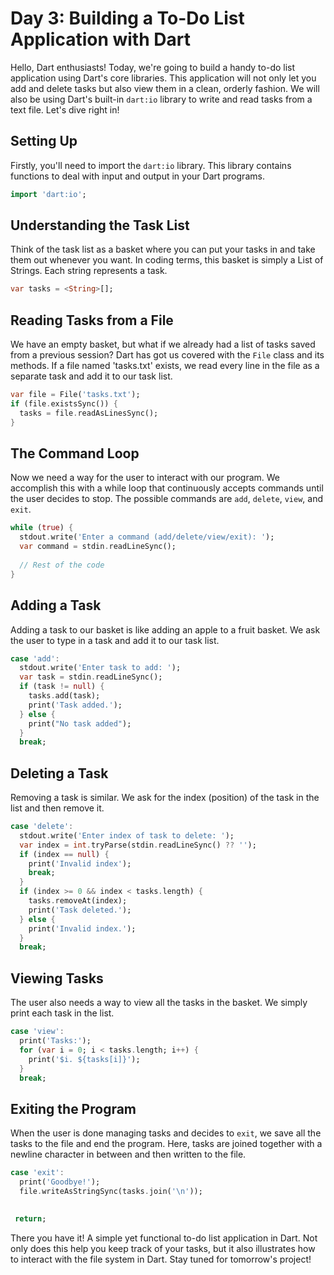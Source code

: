 # Day 3: Building a To-Do List Application with Dart

Hello, Dart enthusiasts! Today, we're going to build a handy to-do list application using Dart's core libraries. This application will not only let you add and delete tasks but also view them in a clean, orderly fashion. We will also be using Dart's built-in `dart:io` library to write and read tasks from a text file. Let's dive right in!

## Setting Up

Firstly, you'll need to import the `dart:io` library. This library contains functions to deal with input and output in your Dart programs.

```dart
import 'dart:io';
```

## Understanding the Task List

Think of the task list as a basket where you can put your tasks in and take them out whenever you want. In coding terms, this basket is simply a List of Strings. Each string represents a task.

```dart
var tasks = <String>[];
```

## Reading Tasks from a File

We have an empty basket, but what if we already had a list of tasks saved from a previous session? Dart has got us covered with the `File` class and its methods. If a file named 'tasks.txt' exists, we read every line in the file as a separate task and add it to our task list.

```dart
var file = File('tasks.txt');
if (file.existsSync()) {
  tasks = file.readAsLinesSync();
}
```

## The Command Loop

Now we need a way for the user to interact with our program. We accomplish this with a while loop that continuously accepts commands until the user decides to stop. The possible commands are `add`, `delete`, `view`, and `exit`.

```dart
while (true) {
  stdout.write('Enter a command (add/delete/view/exit): ');
  var command = stdin.readLineSync();
  
  // Rest of the code
}
```

## Adding a Task

Adding a task to our basket is like adding an apple to a fruit basket. We ask the user to type in a task and add it to our task list.

```dart
case 'add':
  stdout.write('Enter task to add: ');
  var task = stdin.readLineSync();
  if (task != null) {
    tasks.add(task);
    print('Task added.');
  } else {
    print("No task added");
  }
  break;
```

## Deleting a Task

Removing a task is similar. We ask for the index (position) of the task in the list and then remove it.

```dart
case 'delete':
  stdout.write('Enter index of task to delete: ');
  var index = int.tryParse(stdin.readLineSync() ?? '');
  if (index == null) {
    print('Invalid index');
    break;
  }
  if (index >= 0 && index < tasks.length) {
    tasks.removeAt(index);
    print('Task deleted.');
  } else {
    print('Invalid index.');
  }
  break;
```

## Viewing Tasks

The user also needs a way to view all the tasks in the basket. We simply print each task in the list.

```dart
case 'view':
  print('Tasks:');
  for (var i = 0; i < tasks.length; i++) {
    print('$i. ${tasks[i]}');
  }
  break;
```

## Exiting the Program

When the user is done managing tasks and decides to `exit`, we save all the tasks to the file and end the program. Here, tasks are joined together with a newline character in between and then written to the file.

```dart
case 'exit':
  print('Goodbye!');
  file.writeAsStringSync(tasks.join('\n'));
 

 return;
```

There you have it! A simple yet functional to-do list application in Dart. Not only does this help you keep track of your tasks, but it also illustrates how to interact with the file system in Dart. Stay tuned for tomorrow's project!
